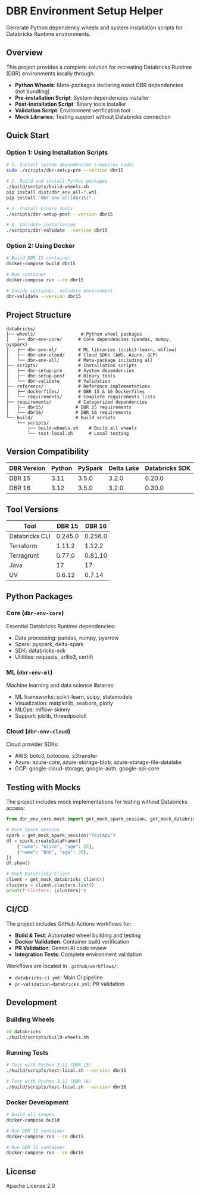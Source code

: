 # DBR Environment Setup Helper

Generate Python dependency wheels and system installation scripts for Databricks Runtime environments.

## Overview

This project provides a complete solution for recreating Databricks Runtime (DBR) environments locally through:

- **Python Wheels**: Meta-packages declaring exact DBR dependencies (not bundling)
- **Pre-installation Script**: System dependencies installer
- **Post-installation Script**: Binary tools installer
- **Validation Script**: Environment verification tool
- **Mock Libraries**: Testing support without Databricks connection

## Quick Start

### Option 1: Using Installation Scripts

```bash
# 1. Install system dependencies (requires sudo)
sudo ./scripts/dbr-setup-pre --version dbr15

# 2. Build and install Python packages
./build/scripts/build-wheels.sh
pip install dist/dbr_env_all-*.whl
pip install "dbr-env-all[dbr15]"

# 3. Install binary tools
./scripts/dbr-setup-post --version dbr15

# 4. Validate installation
./scripts/dbr-validate --version dbr15
```

### Option 2: Using Docker

```bash
# Build DBR 15 container
docker-compose build dbr15

# Run container
docker-compose run --rm dbr15

# Inside container, validate environment
dbr-validate --version dbr15
```

## Project Structure

```
databricks/
├── wheels/                 # Python wheel packages
│   ├── dbr-env-core/      # Core dependencies (pandas, numpy, pyspark)
│   ├── dbr-env-ml/        # ML libraries (scikit-learn, mlflow)
│   ├── dbr-env-cloud/     # Cloud SDKs (AWS, Azure, GCP)
│   └── dbr-env-all/       # Meta-package including all
├── scripts/               # Installation scripts
│   ├── dbr-setup-pre      # System dependencies
│   ├── dbr-setup-post     # Binary tools
│   └── dbr-validate       # Validation
├── reference/             # Reference implementations
│   ├── dockerfiles/       # DBR 15 & 16 Dockerfiles
│   └── requirements/      # Complete requirements lists
├── requirements/          # Categorized dependencies
│   ├── dbr15/            # DBR 15 requirements
│   └── dbr16/            # DBR 16 requirements
└── build/                # Build scripts
    └── scripts/
        ├── build-wheels.sh    # Build all wheels
        └── test-local.sh      # Local testing

```

## Version Compatibility

| DBR Version | Python | PySpark | Delta Lake | Databricks SDK |
|------------|--------|---------|------------|----------------|
| DBR 15     | 3.11   | 3.5.0   | 3.2.0      | 0.20.0        |
| DBR 16     | 3.12   | 3.5.0   | 3.2.0      | 0.30.0        |

## Tool Versions

| Tool           | DBR 15   | DBR 16    |
|---------------|----------|-----------|
| Databricks CLI| 0.245.0  | 0.256.0   |
| Terraform     | 1.11.2   | 1.12.2    |
| Terragrunt    | 0.77.0   | 0.81.10   |
| Java          | 17       | 17        |
| UV            | 0.6.12   | 0.7.14    |

## Python Packages

### Core (`dbr-env-core`)
Essential Databricks Runtime dependencies:
- Data processing: pandas, numpy, pyarrow
- Spark: pyspark, delta-spark
- SDK: databricks-sdk
- Utilities: requests, urllib3, certifi

### ML (`dbr-env-ml`)
Machine learning and data science libraries:
- ML frameworks: scikit-learn, scipy, statsmodels
- Visualization: matplotlib, seaborn, plotly
- MLOps: mlflow-skinny
- Support: joblib, threadpoolctl

### Cloud (`dbr-env-cloud`)
Cloud provider SDKs:
- AWS: boto3, botocore, s3transfer
- Azure: azure-core, azure-storage-blob, azure-storage-file-datalake
- GCP: google-cloud-storage, google-auth, google-api-core

## Testing with Mocks

The project includes mock implementations for testing without Databricks access:

```python
from dbr_env_core.mock import get_mock_spark_session, get_mock_databricks_client

# Mock Spark Session
spark = get_mock_spark_session("TestApp")
df = spark.createDataFrame([
    {"name": "Alice", "age": 25},
    {"name": "Bob", "age": 30},
])
df.show()

# Mock Databricks Client
client = get_mock_databricks_client()
clusters = client.clusters.list()
print(f"Clusters: {clusters}")
```

## CI/CD

The project includes GitHub Actions workflows for:

- **Build & Test**: Automated wheel building and testing
- **Docker Validation**: Container build verification
- **PR Validation**: Gemini AI code review
- **Integration Tests**: Complete environment validation

Workflows are located in `.github/workflows/`:
- `databricks-ci.yml`: Main CI pipeline
- `pr-validation-databricks.yml`: PR validation

## Development

### Building Wheels

```bash
cd databricks
./build/scripts/build-wheels.sh
```

### Running Tests

```bash
# Test with Python 3.11 (DBR 15)
./build/scripts/test-local.sh --version dbr15

# Test with Python 3.12 (DBR 16)
./build/scripts/test-local.sh --version dbr16
```

### Docker Development

```bash
# Build all images
docker-compose build

# Run DBR 15 container
docker-compose run --rm dbr15

# Run DBR 16 container
docker-compose run --rm dbr16
```

## License

Apache License 2.0
